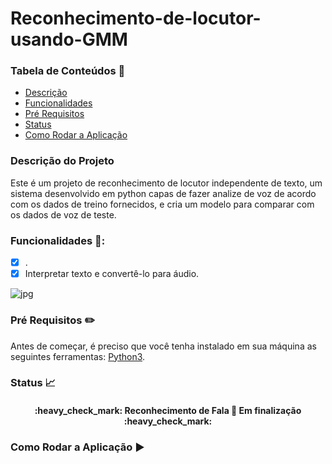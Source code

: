 # Reconhecimento-de-locutor-usando-GMM

### Tabela de Conteúdos 📖

* [Descrição](#descrição-do-projeto)
* [Funcionalidades](#funcionalidades-)
* [Pré Requisitos](#pré-requisitos-pencil2)
* [Status](#status-chart_with_upwards_trend)
* [Como Rodar a Aplicação](#como-rodar-a-aplicação-)
  
  
### Descrição do Projeto
Este é um projeto de reconhecimento de locutor independente de texto, um sistema desenvolvido em python capas de fazer analize de voz de acordo com os dados de treino fornecidos, e cria um modelo para comparar com os dados de voz de teste.

### Funcionalidades 🏁:
 - [x] .
 - [x] Interpretar texto e convertê-lo para áudio.

![jpg](https://github.com/user-attachments/assets/bad21b3f-04a2-4a64-bde2-c0b376881172)


  ### Pré Requisitos :pencil2:
Antes de começar, é preciso que você tenha instalado em sua máquina as seguintes ferramentas:
[Python3](https://www.python.org/downloads/release/python-390/).

### Status :chart_with_upwards_trend:
<h4 align="center">
     :heavy_check_mark: Reconhecimento de Fala 🚀 Em finalização :heavy_check_mark:
 </h4>


### Como Rodar a Aplicação ▶
